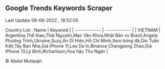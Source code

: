 

## Google Trends Keywords Scraper 
 
Last Update 06-06-2022 , 18:52:05

Country List :
 Name  | Keyword |
| ------------- | ------------- |
| VIETNAM | Argentina,Thể thao,Thái Nguyên,Mạc Văn Khoa,Nhật Bản vs Brazil,Angela Phương Trinh,Ukraine,Suzy,An Dĩ Hiên,Hồ Chí Minh,Xem bóng đá,Gin Tuấn Kiệt,Tây Ban Nha,Giá iPhone 11,Lee Da In,Binance Changpeng Zhao,Giá iPhone 13,Lý Bình,Richarlison,Hoa hậu Thu Ngân |



© Abdul Muttaqin 

